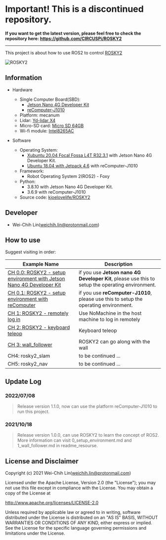 # Important! This is a discontinued repository.
**If you want to get the latest version, please feel free to check the repository here: https://github.com/CIRCUSPi/ROSKY2**

---

This project is about how to use ROS2 to control [ROSKY2](https://www.icshop.com.tw/product-page.php?28182)

![ROSKY2](https://i.imgur.com/WU13drn.jpg)


## Information

- Hardware
  - Single Computer Board(SBD): 
    - [Jetson Nano 4G Developer Kit](https://www.icshop.com.tw/product-page.php?27812)
    - [reComputer-J1010](https://www.icshop.com.tw/product-page.php?28703)
  - Platform: mecanum
  - Lidar: [Yd-lidar X4](https://www.icshop.com.tw/product-page.php?26030)
  - Micro-SD card: [Micro SD 64GB](https://www.icshop.com.tw/product-page.php?27389)
  - Wi-fi module: [Intel8265AC](https://www.icshop.com.tw/product-page.php?27325)

- Software
  - Operating System: 
    - [Xubuntu 20.04 Focal Fossa L4T R32.3.1](https://forums.developer.nvidia.com/t/xubuntu-20-04-focal-fossa-l4t-r32-3-1-custom-image-for-the-jetson-nano/121768) with Jetson Nano 4G Developer Kit.
    - [Ubuntu 18.04 with Jetpack 4.6](https://developer.nvidia.com/embedded/jetpack-sdk-46) with reComputer-J1010
  - Framework:
    - Robot Operating System 2(ROS2) - Foxy
  - Python: 
    - 3.8.10 with Jetson Nano 4G Developer Kit.
    - 3.6.9 with reComputer-J1010
  - Source code: [kjoelovelife/ROSKY2](https://github.com/kjoelovelife/ROSKY2) 

## Developer

- Wei-Chih Lin(weichih.lin@protonmail.com)

## How to use
Suggest visiting in order:

| Example Name | Description  |
| ------------ | -------------|
| [CH 0.0: ROSKY2 - setup environment with Jetson Nano 4G Developer Kit](readme_resource/0_0_setup_environment_with_jetson_nano.md) | if you use **Jetson nano 4G Developer Kit**, please use this to setup the operating environment. |
| [CH 0.1: ROSKY2 - setup environment with reComputer](readme_resource/0_1_setup_environment_with_recomputer.md)  |  if you use **reComputer-J1010**, please use this to setup the operating environment. |
| [CH 1: ROSKY2 - remotely log in](readme_resource/1_remotely_log_in.md) | Use NoMachine in the host machine to log in remotely|
| [CH 2: ROSKY2 - keyboard teleop](readme_resource/2_keyboard_teleop.md)         |  Keyboard teleop  |
| [CH 3: wall_follower](readme_resource/3_wall_follower.md)| ROSKY2 can go along with the wall  |
| CH4: rosky2_slam | to be continued ...  |
| CH5: rosky2_nav  | to be continued ...  |

## Update Log
### 2022/07/08
> Release version 1.1.0, now can use the platform reComputer-J1010 to run this project.


### 2021/10/18
> Release version 1.0.0, can use ROSKY2 to learn the concept of ROS2.
> More information can visit 0_setup_environment.md and 1_wall_follower.md in readme_resourse. 

## License and Disclaimer
Copyright (c) 2021 Wei-Chih Lin(weichih.lin@protonmail.com)

Licensed under the Apache License, Version 2.0 (the "License");
you may not use this file except in compliance with the License.
You may obtain a copy of the License at

http://www.apache.org/licenses/LICENSE-2.0

Unless required by applicable law or agreed to in writing, software
distributed under the License is distributed on an "AS IS" BASIS,
WITHOUT WARRANTIES OR CONDITIONS OF ANY KIND, either express or implied.
See the License for the specific language governing permissions and
limitations under the License.